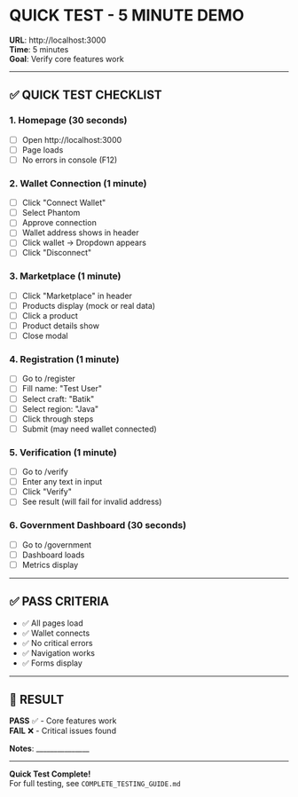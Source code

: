 # QUICK TEST - 5 MINUTE DEMO

**URL**: http://localhost:3000  
**Time**: 5 minutes  
**Goal**: Verify core features work

---

## ✅ QUICK TEST CHECKLIST

### 1. Homepage (30 seconds)
- [ ] Open http://localhost:3000
- [ ] Page loads
- [ ] No errors in console (F12)

### 2. Wallet Connection (1 minute)
- [ ] Click "Connect Wallet"
- [ ] Select Phantom
- [ ] Approve connection
- [ ] Wallet address shows in header
- [ ] Click wallet → Dropdown appears
- [ ] Click "Disconnect"

### 3. Marketplace (1 minute)
- [ ] Click "Marketplace" in header
- [ ] Products display (mock or real data)
- [ ] Click a product
- [ ] Product details show
- [ ] Close modal

### 4. Registration (1 minute)
- [ ] Go to /register
- [ ] Fill name: "Test User"
- [ ] Select craft: "Batik"
- [ ] Select region: "Java"
- [ ] Click through steps
- [ ] Submit (may need wallet connected)

### 5. Verification (1 minute)
- [ ] Go to /verify
- [ ] Enter any text in input
- [ ] Click "Verify"
- [ ] See result (will fail for invalid address)

### 6. Government Dashboard (30 seconds)
- [ ] Go to /government
- [ ] Dashboard loads
- [ ] Metrics display

---

## ✅ PASS CRITERIA

- ✅ All pages load
- ✅ Wallet connects
- ✅ No critical errors
- ✅ Navigation works
- ✅ Forms display

---

## 🎯 RESULT

**PASS** ✅ - Core features work  
**FAIL** ❌ - Critical issues found

**Notes**: _______________

---

**Quick Test Complete!**  
For full testing, see `COMPLETE_TESTING_GUIDE.md`
